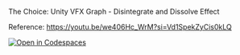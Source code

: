 The Choice: Unity VFX Graph - Disintegrate and Dissolve Effect

Reference: https://youtu.be/we406Hc_WrM?si=Vd1SpekZyCis0kLQ

[![Open in Codespaces](https://classroom.github.com/assets/launch-codespace-2972f46106e565e64193e422d61a12cf1da4916b45550586e14ef0a7c637dd04.svg)](https://classroom.github.com/open-in-codespaces?assignment_repo_id=16523267)
